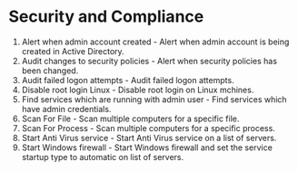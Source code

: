 # Security and Compliance
1. Alert when admin account created - Alert when admin account is being created in Active Directory.
2. Audit changes to security policies - Alert when security policies has been changed.
3. Audit failed logon attempts - Audit failed logon attempts.
4. Disable root login Linux - Disable root login on Linux mchines.
5. Find services which are running with admin user - Find services which have admin credentials.
6. Scan For File - Scan multiple computers for a specific file.
7. Scan For Process - Scan multiple computers for a specific process.
8. Start Anti Virus service - Start Anti Virus service on a list of servers.
9. Start Windows firewall - Start Windows firewall and set the service startup type to automatic on list of servers.
